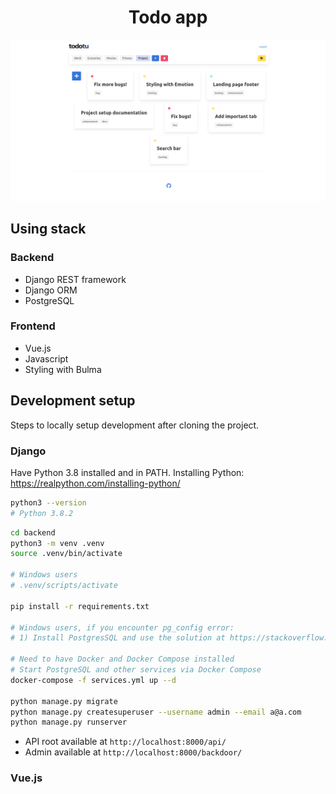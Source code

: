 <h1 align="center">Todo app</h1>

![image](https://github.com/ryabant/todotu/blob/main/Screenshot_2021-05-10%20Todotu.png)

## Using stack
### Backend

- Django REST framework
- Django ORM
- PostgreSQL

### Frontend

- Vue.js
- Javascript
- Styling with Bulma

## Development setup

Steps to locally setup development after cloning the project.

### Django

Have Python 3.8 installed and in PATH.
Installing Python: https://realpython.com/installing-python/

```sh
python3 --version
# Python 3.8.2
```

```sh
cd backend
python3 -m venv .venv
source .venv/bin/activate

# Windows users
# .venv/scripts/activate

pip install -r requirements.txt

# Windows users, if you encounter pg_config error:
# 1) Install PostgresSQL and use the solution at https://stackoverflow.com/a/58440598/1262198

# Need to have Docker and Docker Compose installed
# Start PostgreSQL and other services via Docker Compose
docker-compose -f services.yml up --d

python manage.py migrate
python manage.py createsuperuser --username admin --email a@a.com
python manage.py runserver
```

- API root available at `http://localhost:8000/api/`
- Admin available at `http://localhost:8000/backdoor/`

### Vue.js

